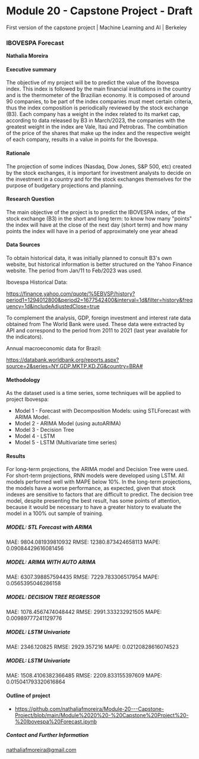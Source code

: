 # Module 20 - Capstone Project - Draft
First version of the capstone project | Machine Learning and AI | Berkeley

### IBOVESPA Forecast

**Nathalia Moreira**

#### Executive summary

The objective of my project will be to predict the value of the Ibovespa index. 
This index is followed by the main financial institutions in the country and is the thermometer of the Brazilian economy. 
It is composed of around 90 companies, to be part of the index companies must meet certain criteria, thus the index composition is periodically reviewed by the stock exchange (B3). Each company has a weight in the index related to its market cap, according to data released by B3 in March/2023, the companies with the greatest weight in the index are Vale, Itaú and Petrobras. The combination of the price of the shares that make up the index and the respective weight of each company, results in a value in points for the Ibovespa. 

#### Rationale

The projection of some indices (Nasdaq, Dow Jones, S&P 500, etc) created by the stock exchanges, it is important for investment analysts to decide on the investment in a country and for the stock exchanges themselves for the purpose of budgetary projections and planning.

#### Research Question

The main objective of the project is to predict the IBOVESPA index, of the stock exchange (B3) in the short and long term: to know how many "points" the index will have at the close of the next day (short term) and how many points the index will have in a period of approximately one year ahead

#### Data Sources

To obtain historical data, it was initially planned to consult B3's own website, but historical information is better structured on the Yahoo Finance website. The period from Jan/11 to Feb/2023 was used.

Ibovespa Historical Data:

https://finance.yahoo.com/quote/%5EBVSP/history?period1=1294012800&period2=1677542400&interval=1d&filter=history&frequency=1d&includeAdjustedClose=true

To complement the analysis, GDP, foreign investment and interest rate data obtained from The World Bank were used.
These data were extracted by API and correspond to the period from 2011 to 2021 (last year available for the indicators).

Annual macroeconomic data for Brazil:

https://databank.worldbank.org/reports.aspx?source=2&series=NY.GDP.MKTP.KD.ZG&country=BRA#

#### Methodology

As the dataset used is a time series, some techniques will be applied to project Ibovespa:
- Model 1 - Forecast with Decomposition Models: using STLForecast with ARIMA Model.
- Model 2 - ARIMA Model (using autoARIMA)
- Model 3 - Decision Tree
- Model 4 - LSTM
- Model 5 - LSTM (Multivariate time series)

#### Results

For long-term projections, the ARIMA model and Decision Tree were used.
For short-term projections, RNN models were developed using LSTM.
All models performed well with MAPE below 10%.
In the long-term projections, the models have a worse performance, as expected, given that stock indexes
are sensitive to factors that are difficult to predict. The decision tree model, despite presenting the best result,
has some points of attention, because it would be necessary to have a greater history to evaluate the model in a 100% out sample
of training.

##### MODEL: STL Forecast with ARIMA
MAE: 9804.081939810932
RMSE: 12380.873424658113
MAPE: 0.09084429616081456

##### MODEL: ARIMA WITH AUTO ARIMA
MAE: 6307.398857594435
RMSE: 7229.783306517954
MAPE: 0.0565395046286158

##### MODEL: DECISION TREE REGRESSOR
MAE: 1078.4567474048442
RMSE: 2991.333232921505
MAPE: 0.00989777241129776

##### MODEL: LSTM Univariate
MAE: 2346.120825
RMSE: 2929.357216
MAPE: 0.02120828616074523

##### MODEL: LSTM Univariate
MAE: 1508.4106382366485
RMSE: 2209.833155397609
MAPE: 0.015041793320616864

#### Outline of project

- https://github.com/nathaliafmoreira/Module-20---Capstone-Project/blob/main/Module%2020%20-%20Capstone%20Project%20-%20Ibovespa%20Forecast.ipynb

##### Contact and Further Information

nathaliafmoreira@gmail.com
